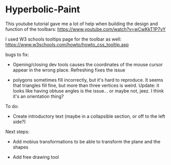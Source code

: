 # Hyperbolic-Paint

This youtube tutorial gave me a lot of help when building the design and function of the toolbars:
https://www.youtube.com/watch?v=wCwKkT1P7vY

I used W3 schools tooltips page for the toolbar as well: https://www.w3schools.com/howto/howto_css_tooltip.asp

bugs to fix:

- Opening/closing dev tools causes the coordinates of the mouse cursor appear in the wrong place. Refreshing fixes the issue

- polygons sometimes fill incorrectly, but it's hard to reproduce. It seems that triangles fill fine, but more than three vertices is weird. Update: it looks like having obtuse angles is the issue... or maybe not, jeez. I think it's an orientation thing?

To do:

- Create introductory text (maybe in a collapsible section, or off to the left side?)

Next steps:

- Add mobius transformations to be able to transform the plane and the shapes

- Add free drawing tool
